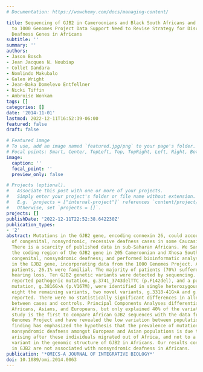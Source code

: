 ```yaml
---
# Documentation: https://wowchemy.com/docs/managing-content/

title: Sequencing of GJB2 in Cameroonians and Black South Africans and comparison
  to 1000 Genomes Project Data Support Need to Revise Strategy for Discovery of Nonsyndromic
  Deafness Genes in Africans
subtitle: ''
summary: ''
authors:
- Jason Bosch
- Jean Jacques N. Noubiap
- Collet Dandara
- Nomlindo Makubalo
- Galen Wright
- Jean-Baka Domelevo Entfellner
- Nicki Tiffin
- Ambroise Wonkam
tags: []
categories: []
date: '2014-11-01'
lastmod: 2022-12-11T16:52:39-06:00
featured: false
draft: false

# Featured image
# To use, add an image named `featured.jpg/png` to your page's folder.
# Focal points: Smart, Center, TopLeft, Top, TopRight, Left, Right, BottomLeft, Bottom, BottomRight.
image:
  caption: ''
  focal_point: ''
  preview_only: false

# Projects (optional).
#   Associate this post with one or more of your projects.
#   Simply enter your project's folder or file name without extension.
#   E.g. `projects = ["internal-project"]` references `content/project/deep-learning/index.md`.
#   Otherwise, set `projects = []`.
projects: []
publishDate: '2022-12-11T22:52:38.642230Z'
publication_types:
- '2'
abstract: Mutations in the GJB2 gene, encoding connexin 26, could account for 50%
  of congenital, nonsyndromic, recessive deafness cases in some Caucasian/Asian populations.
  There is a scarcity of published data in sub-Saharan Africans. We Sanger sequenced
  the coding region of the GJB2 gene in 205 Cameroonian and Xhosa South Africans with
  congenital, nonsyndromic deafness; and performed bioinformatic analysis of variations
  in the GJB2 gene, incorporating data from the 1000 Genomes Project. Amongst Cameroonian
  patients, 26.1% were familial. The majority of patients (70%) suffered from sensorineural
  hearing loss. Ten GJB2 genetic variants were detected by sequencing. A previously
  reported pathogenic mutation, g.3741_3743delTTC (p.F142del), and a putative pathogenic
  mutation, g.3816G>A (p.V167M), were identified in single heterozygous samples. Amongst
  eight the remaining variants, two novel variants, g.3318-41G>A and g.3332G>A, were
  reported. There were no statistically significant differences in allele frequencies
  between cases and controls. Principal Components Analyses differentiated between
  Africans, Asians, and Europeans, but only explained 40% of the variation. The present
  study is the first to compare African GJB2 sequences with the data from the 1000
  Genomes Project and have revealed the low variation between population groups. This
  finding has emphasized the hypothesis that the prevalence of mutations in GJB2 in
  nonsyndromic deafness amongst European and Asian populations is due to founder effects
  arising after these individuals migrated out of Africa, and not to a putative ``protective″
  variant in the genomic structure of GJB2 in Africans. Our results confirm that mutations
  in GJB2 are not associated with nonsyndromic deafness in Africans.
publication: '*OMICS-A JOURNAL OF INTEGRATIVE BIOLOGY*'
doi: 10.1089/omi.2014.0063
---
```

